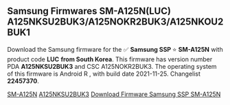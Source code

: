 <h2>Samsung Firmwares SM-A125N(LUC) A125NKSU2BUK3/A125NOKR2BUK3/A125NKOU2BUK1</h2>
Download the Samsung firmware for the ✅ <strong>Samsung SSP </strong> ⭐ <strong>SM-A125N</strong> with product code <strong>LUC</strong> <strong> from South Korea</strong>. This firmware has version number PDA <strong>A125NKSU2BUK3</strong> and CSC A125NOKR2BUK3. The operating system of this firmware is Android R , with build date 2021-11-25. Changelist <strong>22457370</strong>.


[SM-A125N](https://samfirm.shop/samsung/model/SM-A125N)
[A125NKSU2BUK3](https://samfirm.shop/samsung/pda/A125NKSU2BUK3)
[Download Firmware Samsung SSP SM-A125N](https://samfirm.shop/samsung/firmware/477494)
